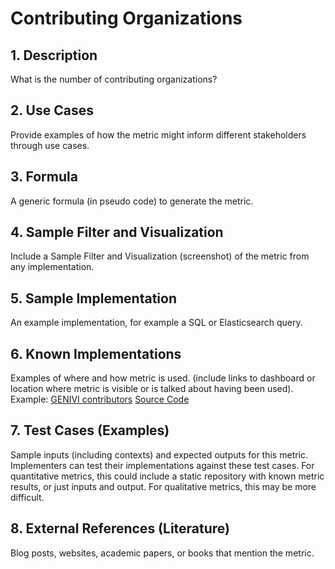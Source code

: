 # Contributing Organizations

## 1. Description
What is the number of contributing organizations?

## 2. Use Cases
Provide examples of how the metric might inform different stakeholders through use cases.

## 3. Formula
A generic formula (in pseudo code) to generate the metric.

## 4. Sample Filter and Visualization
Include a Sample Filter and Visualization (screenshot) of the metric from any implementation.

## 5. Sample Implementation
An example implementation, for example a SQL or Elasticsearch query.

## 6. Known Implementations
Examples of where and how metric is used. (include links to dashboard or location where metric is visible or is talked about having been used).
Example: [GENIVI contributors](https://docs.projects.genivi.org/kpi/2018_committers.html) [Source Code](https://github.com/GENIVI/admin_and_reporting/blob/master/get_all_genivi_repos.sh)

## 7. Test Cases (Examples)
Sample inputs (including contexts) and expected outputs for this metric. Implementers can test their implementations against these test cases. For quantitative metrics, this could include a static repository with known metric results, or just inputs and output. For qualitative metrics, this may be more difficult.

## 8. External References (Literature)
Blog posts, websites, academic papers, or books that mention the metric.

